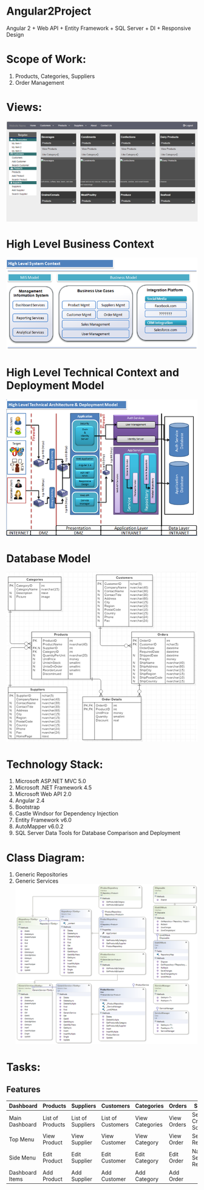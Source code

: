 # Angular2Project
Angular 2 + Web API + Entity Framework + SQL Server + DI + Responsive Design

# Scope of Work:
1. Products, Categories, Suppliers
2. Order Management

# Views:
![alt text](https://github.com/duvurih/Angular2Project/blob/master/OrderManagement/MultiProjectSample/Content/images/ProductsViewNavigation.gif)

# High Level Business Context
![alt text](https://github.com/duvurih/Angular2Project/blob/master/OrderManagement/MultiProjectSample/Content/images/HighLevelBusinessContext.png)

# High Level Technical Context and Deployment Model
![alt text](https://github.com/duvurih/Angular2Project/blob/master/OrderManagement/MultiProjectSample/Content/images/HighLevelContext.png)

# Database Model
![alt text](https://github.com/duvurih/Angular2Project/blob/master/OrderManagement/MultiProjectSample/Content/images/Database%20Model.png)

# Technology Stack:
1. Microsoft ASP.NET MVC 5.0
2. Microsoft .NET Framework 4.5
3. Microsoft Web API 2.0
4. Angular 2.4
5. Bootstrap
7. Castle Windsor for Dependency Injection
8. Entity Framework v6.0
9. AutoMapper v6.0.2
10. SQL Server Data Tools for Database Comparison and Deployment

# Class Diagram:
1. Generic Repositories
2. Generic Services 
![alt text](https://github.com/duvurih/Angular2Project/blob/master/OrderManagement/MultiProjectSample/Content/images/ClassDiagram1.png)

# Tasks:
Features
----------------------------
Dashboard | Products | Suppliers | Customers | Categories | Orders | Search |
--------- | ---------|-----------|-----------|------------|--------|--------|
Main Dashboard | List of Products | List of Suppliers | List of Customers | View Categories | View Orders |  Search Criteria Screen
Top Menu | View Product | View Supplier | View Customer | View Category | View Order |  Search Results
Side Menu | Edit Product | Edit Supplier | Edit Customer | Edit Category | Edit Order |  Navigate Search Results
Dashboard Items | Add Product | Add Supplier | Add Customer | Add Category | Add Order |  


